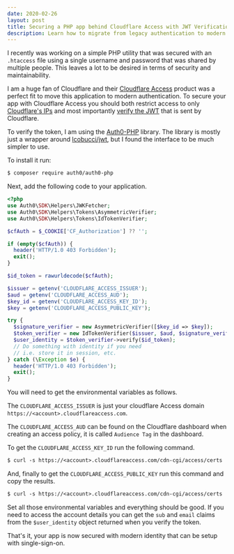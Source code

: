 ```yaml
---
date: 2020-02-26
layout: post
title: Securing a PHP app behind Cloudflare Access with JWT Verification
description: Learn how to migrate from legacy authentication to modern and secure Cloudflare Access.
---
```


I recently was working on a simple PHP utility that was secured with an `.htaccess` file using a single username and password that was shared by multiple people. This leaves a lot to be desired in terms of security and maintainability.

I am a huge fan of Cloudflare and their [Cloudflare Access](https://developers.cloudflare.com/access/about/how-access-works/) product was a perfect fit to move this application to modern authentication. To secure your app with Cloudflare Access you should both restrict access to only [Cloudflare's IPs](https://www.cloudflare.com/ips/) and most importantly [verify the JWT](https://developers.cloudflare.com/access/setting-up-access/validate-jwt-tokens/) that is sent by Cloudflare.

To verify the token, I am using the [Auth0-PHP](https://github.com/auth0/auth0-PHP) library. The library is mostly just a wrapper around [lcobucci/jwt](https://github.com/lcobucci/jwt), but I found the interface to be much simpler to use.

To install it run:

```txt
$ composer require auth0/auth0-php
```

Next, add the following code to your application.

```php
<?php
use Auth0\SDK\Helpers\JWKFetcher;
use Auth0\SDK\Helpers\Tokens\AsymmetricVerifier;
use Auth0\SDK\Helpers\Tokens\IdTokenVerifier;

$cfAuth = $_COOKIE['CF_Authorization'] ?? '';

if (empty($cfAuth)) {
  header('HTTP/1.0 403 Forbidden');
  exit();
}

$id_token = rawurldecode($cfAuth);

$issuer = getenv('CLOUDFLARE_ACCESS_ISSUER');
$aud = getenv('CLOUDFLARE_ACCESS_AUD');
$key_id = getenv('CLOUDFLARE_ACCESS_KEY_ID');
$key = getenv('CLOUDFLARE_ACCESS_PUBLIC_KEY');

try {
  $signature_verifier = new AsymmetricVerifier([$key_id => $key]);
  $token_verifier = new IdTokenVerifier($issuer, $aud, $signature_verifier);
  $user_identity = $token_verifier->verify($id_token);
  // Do something with identity if you need
  // i.e. store it in session, etc.
} catch (\Exception $e) {
  header('HTTP/1.0 403 Forbidden');
  exit();
}
```

You will need to get the environmental variables as follows.

The `CLOUDFLARE_ACCESS_ISSUER` is just your cloudflare Access domain `https://<account>.cloudflareaccess.com`.

The `CLOUDFLARE_ACCESS_AUD` can be found on the Cloudflare dashboard when creating an access policy, it is called `Audience Tag` in the dashboard.

To get the `CLOUDFLARE_ACCESS_KEY_ID` run the following command.

```txt
$ curl -s https://<account>.cloudflareaccess.com/cdn-cgi/access/certs | jq '.keys[0].kid'
```

And, finally to get the `CLOUDFLARE_ACCESS_PUBLIC_KEY` run this command and copy the results.

```txt
$ curl -s https://<account>.cloudflareaccess.com/cdn-cgi/access/certs | jq '.keys[0]' | lokey to pem
```

Set all those environmental variables and everything should be good. If you need to access the account details you can get the `sub` and `email` claims from the `$user_identity` object returned when you verify the token.

That's it, your app is now secured with modern identity that can be setup with single-sign-on.
